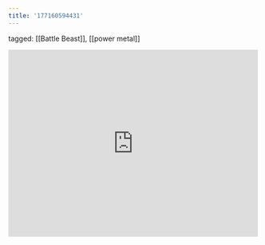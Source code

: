```yaml
---
title: '177160594431'
---
```

tagged: [[Battle Beast]], [[power metal]]
<iframe allow="accelerometer; autoplay; clipboard-write; encrypted-media; gyroscope; picture-in-picture" allowfullscreen="" frameborder="0" height="375" id="youtube_iframe" src="https://www.youtube.com/embed/Qsd5GdDCnTM?feature=oembed&amp;enablejsapi=1&amp;origin=https://safe.txmblr.com&amp;wmode=opaque" width="500"></iframe>